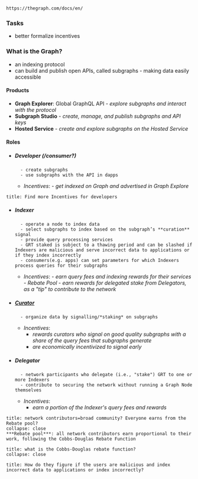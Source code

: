                                                                                           https://thegraph.com/docs/en/


### Tasks
- better formalize incentives



### What is the Graph?
- an indexing protocol
- can build and publish open APIs, called subgraphs
		- making data easily accessible


#### Products
- **Graph Explorer**: Global GraphQL API
		- *explore subgraphs and interact with the protocol*
- **Subgraph Studio**
		- *create, manage, and publish subgraphs and API keys*
- **Hosted Service**
		- *create and explore subgraphs on the Hosted Service* 


#### Roles
- ##### Developer (/consumer?)
		- create subgraphs
		- use subgraphs with the API in dapps
	- *Incentives*:
			- *get indexed on Graph and advertised in Graph Explore*

```ad-danger 
title: Find more Incentives for developers
```
- ##### Indexer
		- operate a node to index data 
		- select subgraphs to index based on the subgraph’s **curation** signal
		- provide query processing services
		- GRT staked is subject to a thawing period and can be slashed if Indexers are malicious and serve incorrect data to applications or if they index incorrectly
		- consumers(e.g. apps) can set parameters for which Indexers process queries for their subgraphs
	- *Incentives*:
			- *earn query fees and indexing rewards for their services*
			- *Rebate Pool*
			- *earn rewards for delegated stake from Delegators, as a "tip" to contribute to the network*
- ##### [Curator](https://thegraph.com/docs/en/network/curating/)
		- organize data by signalling/*staking* on subgraphs
	- *Incentives*:
		- *rewards curators who signal on good quality subgraphs with a share of the query fees that subgraphs generate*
		- *are economically incentivized to signal early*
- ##### Delegator
		- network participants who delegate (i.e., "stake") GRT to one or more Indexers
		- contribute to securing the network without running a Graph Node themselves
	- *Incentives*:
		- *earn a portion of the Indexer's query fees and rewards*


```ad-question
title: network contributors=broad community? Everyone earns from the Rebate pool?
collapse: close
***Rebate pool***: all network contributors earn proportional to their work, following the Cobbs-Douglas Rebate Function
```

```ad-question
title: what is the Cobbs-Douglas rebate function?
collapse: close
```

```ad-question
title: How do they figure if the users are malicious and index incorrect data to applications or index incorrectly?
```